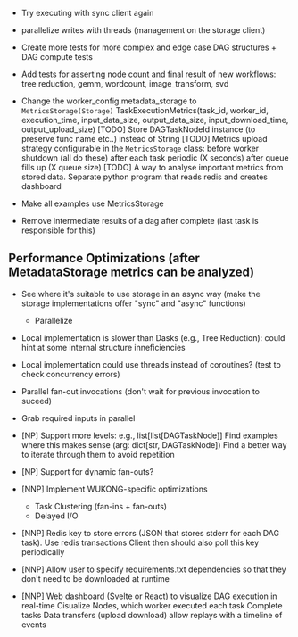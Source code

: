 - Try executing with sync client again
- parallelize writes with threads (management on the storage client)

- Create more tests for more complex and edge case DAG structures + DAG compute tests
- Add tests for asserting node count and final result of new workflows: tree reduction, gemm, wordcount, image_transform, svd

- Change the worker_config.metadata_storage to `MetricsStorage(Storage)`
        TaskExecutionMetrics(task_id, worker_id, execution_time, input_data_size, output_data_size, input_download_time, output_upload_size)
        [TODO] Store DAGTaskNodeId instance (to preserve func name etc..) instead of String
        [TODO] Metrics upload strategy configurable in the `MetricsStorage` class:
            before worker shutdown (all do these)
            after each task
            periodic (X seconds)
            after queue fills up (X queue size)
        [TODO] A way to analyse important metrics from stored data. Separate python program that reads redis and creates dashboard

- Make all examples use MetricsStorage
- Remove intermediate results of a dag after complete (last task is responsible for this)

## Performance Optimizations (after MetadataStorage metrics can be analyzed)
- See where it's suitable to use storage in an async way (make the storage implementations offer "sync" and "async" functions)
    - Parallelize
- Local implementation is slower than Dasks (e.g., Tree Reduction): could hint at some internal structure inneficiencies
- Local implementation could use threads instead of coroutines? (test to check concurrency errors)
- Parallel fan-out invocations (don't wait for previous invocation to suceed)
- Grab required inputs in parallel

- [NP] Support more levels: e.g., list[list[DAGTaskNode]]
    Find examples where this makes sense (arg: dict[str, DAGTaskNode])
    Find a better way to iterate through them to avoid repetition

- [NP] Support for dynamic fan-outs?

- [NNP] Implement WUKONG-specific optimizations
    - Task Clustering (fan-ins + fan-outs)
    - Delayed I/O

- [NNP] Redis key to store errors (JSON that stores stderr for each DAG task). Use redis transactions
    Client then should also poll this key periodically
- [NNP] Allow user to specify requirements.txt dependencies so that they don't need to be downloaded at runtime

- [NNP] Web dashboard (Svelte or React) to visualize DAG execution in real-time
    Cisualize Nodes, which worker executed each task
    Complete tasks
    Data transfers (upload download)
    allow replays with a timeline of events